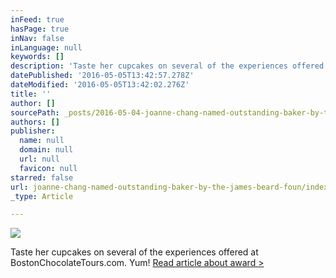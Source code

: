 ```yaml
---
inFeed: true
hasPage: true
inNav: false
inLanguage: null
keywords: []
description: 'Taste her cupcakes on several of the experiences offered at BostonChocolateTours.com. Yum! Read article about award >'
datePublished: '2016-05-05T13:42:57.278Z'
dateModified: '2016-05-05T13:42:02.276Z'
title: ''
author: []
sourcePath: _posts/2016-05-04-joanne-chang-named-outstanding-baker-by-the-james-beard-foun.md
authors: []
publisher:
  name: null
  domain: null
  url: null
  favicon: null
starred: false
url: joanne-chang-named-outstanding-baker-by-the-james-beard-foun/index.html
_type: Article

---
```

![](https://the-grid-user-content.s3-us-west-2.amazonaws.com/a996c5d2-8e54-4b04-a575-cd54aaf8990e.jpg)

Taste her cupcakes on several of the experiences offered at BostonChocolateTours.com. Yum! [Read article about award \>][0]

[0]: http://www.bostonmagazine.com/restaurants/blog/2016/05/02/joanne-chang-james-beard-award-outstanding-baker-2016/